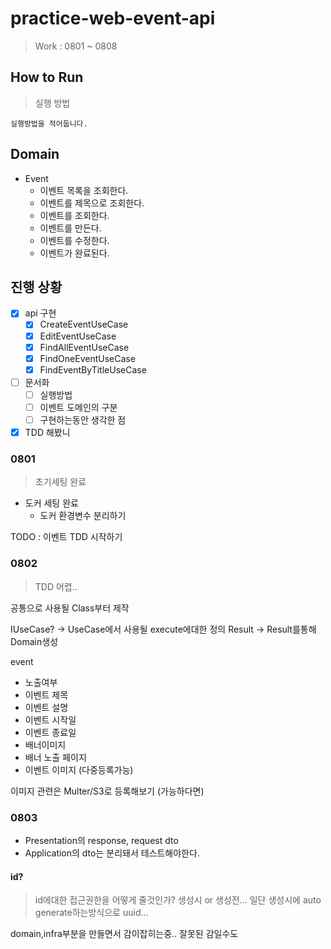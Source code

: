 # practice-web-event-api

> Work : 0801 ~ 0808

## How to Run

> 실행 방법

`실행방법을 적어둡니다.`

## Domain

- Event
  - 이벤트 목록을 조회한다.
  - 이벤트를 제목으로 조회한다.
  - 이벤트를 조회한다.
  - 이벤트를 만든다.
  - 이벤트를 수정한다.
  - 이벤트가 완료된다.

## 진행 상황

- [x] api 구현
  - [x] CreateEventUseCase
  - [x] EditEventUseCase
  - [x] FindAllEventUseCase
  - [x] FindOneEventUseCase
  - [x] FindEventByTitleUseCase
- [ ] 문서화
  - [ ] 실행방법
  - [ ] 이벤트 도메인의 구분
  - [ ] 구현하는동안 생각한 점
- [x] TDD 해봤니

### 0801

> 초기세팅 완료

- 도커 세팅 완료
  - 도커 환경변수 분리하기

TODO : 이벤트 TDD 시작하기

### 0802

> TDD 어렵..

공통으로 사용될 Class부터 제작

IUseCase? -> UseCase에서 사용될 execute에대한 정의
Result -> Result를통해 Domain생성

event

- 노출여부
- 이벤트 제목
- 이벤트 설명
- 이벤트 시작일
- 이벤트 종료일
- 배너이미지
- 배너 노출 페이지
- 이벤트 이미지 (다중등록가능)

이미지 관련은 Multer/S3로 등록해보기 (가능하다면)

### 0803

- Presentation의 response, request dto
- Application의 dto는 분리돼서 테스트해야한다.

#### id?

> id에대한 접근권한을 어떻게 줄것인가?
생성시 or 생성전...
일단 생성시에 auto generate하는방식으로 uuid...

domain,infra부분을 만들면서 감이잡히는중.. 잘못된 감일수도